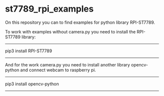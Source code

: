 # st7789_rpi_examples
On this repository you can to find 
examples for python library RPI-ST7789.

To work with examples without camera.py 
you need to install the RPI-ST7789 library:
_______________________
pip3 install RPI-ST7789
_______________________


And for the work camera.py 
you need to install another 
library opencv-python and
connect webcam to raspberry pi.
__________________________
pip3 install opencv-python
__________________________

